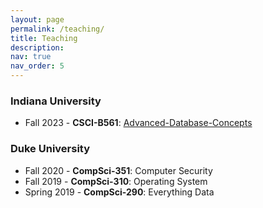 ```yaml
---
layout: page
permalink: /teaching/
title: Teaching
description: 
nav: true
nav_order: 5
---
```

### Indiana University
* Fall 2023 - **CSCI-B561**: [Advanced-Database-Concepts](#)

### Duke University
* Fall 2020 - **CompSci-351**: Computer Security
* Fall 2019 - **CompSci-310**: Operating System
* Spring 2019 - **CompSci-290**: Everything Data
